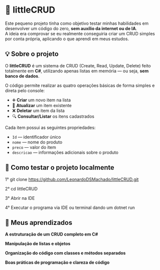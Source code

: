 # 🧩 littleCRUD

Este pequeno projeto tinha como objetivo testar minhas habilidades em desenvolver um código do zero, **sem auxílio da internet ou de IA**.  
A ideia era comprovar se eu realmente conseguiria criar um CRUD simples por conta própria, aplicando o que aprendi em meus estudos.

## 💡 Sobre o projeto

O **littleCRUD** é um sistema de CRUD (Create, Read, Update, Delete) feito totalmente em **C#**, utilizando apenas listas em memória — ou seja, **sem banco de dados**.

O código permite realizar as quatro operações básicas de forma simples e direta pelo console:

- ➕ **Criar** um novo item na lista  
- 📝 **Atualizar** um item existente  
- ❌ **Deletar** um item da lista  
- 🔍 **Consultar/Listar** os itens cadastrados  

Cada item possui as seguintes propriedades:
- `Id` — identificador único  
- `nome` — nome do produto  
- `preco` — valor do item  
- `descricao` — informações adicionais sobre o produto  

## 🚀 Como testar o projeto localmente

1°
git clone https://github.com/LeonardoDSMachado/littleCRUD.git

2°
cd littleCRUD

3°
Abrir na IDE

4°
Executar o programa via IDE ou terminal dando um dotnet run

## 🧠 Meus aprendizados

**A estruturação de um CRUD completo em C#**

**Manipulação de listas e objetos**

**Organização do código com classes e métodos separados**

**Boas práticas de programação e clareza de código**
